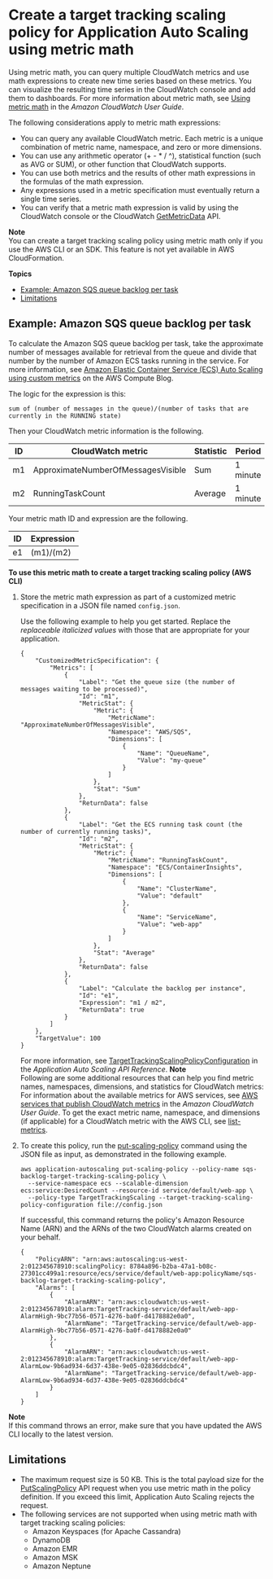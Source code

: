 # Create a target tracking scaling policy for Application Auto Scaling using metric math<a name="application-auto-scaling-target-tracking-metric-math"></a>

Using metric math, you can query multiple CloudWatch metrics and use math expressions to create new time series based on these metrics\. You can visualize the resulting time series in the CloudWatch console and add them to dashboards\. For more information about metric math, see [Using metric math](https://docs.aws.amazon.com/AmazonCloudWatch/latest/monitoring/using-metric-math.html) in the *Amazon CloudWatch User Guide*\. 

The following considerations apply to metric math expressions:
+ You can query any available CloudWatch metric\. Each metric is a unique combination of metric name, namespace, and zero or more dimensions\. 
+ You can use any arithmetic operator \(\+ \- \* / ^\), statistical function \(such as AVG or SUM\), or other function that CloudWatch supports\. 
+ You can use both metrics and the results of other math expressions in the formulas of the math expression\. 
+ Any expressions used in a metric specification must eventually return a single time series\.
+ You can verify that a metric math expression is valid by using the CloudWatch console or the CloudWatch [GetMetricData](https://docs.aws.amazon.com/AmazonCloudWatch/latest/APIReference/API_GetMetricData.html) API\.

**Note**  
You can create a target tracking scaling policy using metric math only if you use the AWS CLI or an SDK\. This feature is not yet available in AWS CloudFormation\.

**Topics**
+ [Example: Amazon SQS queue backlog per task](#metric-math-sqs-queue-backlog)
+ [Limitations](#metric-math-limitations)

## Example: Amazon SQS queue backlog per task<a name="metric-math-sqs-queue-backlog"></a>

To calculate the Amazon SQS queue backlog per task, take the approximate number of messages available for retrieval from the queue and divide that number by the number of Amazon ECS tasks running in the service\. For more information, see [Amazon Elastic Container Service \(ECS\) Auto Scaling using custom metrics](http://aws.amazon.com/blogs/containers/amazon-elastic-container-service-ecs-auto-scaling-using-custom-metrics/) on the AWS Compute Blog\.

The logic for the expression is this:

 `sum of (number of messages in the queue)/(number of tasks that are currently in the RUNNING state)`

Then your CloudWatch metric information is the following\.


| ID | CloudWatch metric | Statistic | Period | 
| --- | --- | --- | --- | 
| m1 | ApproximateNumberOfMessagesVisible | Sum | 1 minute | 
| m2 | RunningTaskCount | Average | 1 minute | 

Your metric math ID and expression are the following\.


| ID | Expression | 
| --- | --- | 
| e1 | \(m1\)/\(m2\) | 

**To use this metric math to create a target tracking scaling policy \(AWS CLI\)**

1. Store the metric math expression as part of a customized metric specification in a JSON file named `config.json`\. 

   Use the following example to help you get started\. Replace the *replaceable italicized values* with those that are appropriate for your application\.

   ```
   {
       "CustomizedMetricSpecification": {
           "Metrics": [
               {
                   "Label": "Get the queue size (the number of messages waiting to be processed)",
                   "Id": "m1",
                   "MetricStat": {
                       "Metric": {
                           "MetricName": "ApproximateNumberOfMessagesVisible",
                           "Namespace": "AWS/SQS",
                           "Dimensions": [
                               {
                                   "Name": "QueueName",
                                   "Value": "my-queue"
                               }
                           ]
                       },
                       "Stat": "Sum"
                   },
                   "ReturnData": false
               },
               {
                   "Label": "Get the ECS running task count (the number of currently running tasks)",
                   "Id": "m2",
                   "MetricStat": {
                       "Metric": {
                           "MetricName": "RunningTaskCount",
                           "Namespace": "ECS/ContainerInsights",
                           "Dimensions": [
                               {
                                   "Name": "ClusterName",
                                   "Value": "default"
                               },
                               {
                                   "Name": "ServiceName",
                                   "Value": "web-app"
                               }
                           ]
                       },
                       "Stat": "Average"
                   },
                   "ReturnData": false
               },
               {
                   "Label": "Calculate the backlog per instance",
                   "Id": "e1",
                   "Expression": "m1 / m2",
                   "ReturnData": true
               }
           ]
       },
       "TargetValue": 100
   }
   ```

   For more information, see [TargetTrackingScalingPolicyConfiguration](https://docs.aws.amazon.com/autoscaling/application/APIReference/API_TargetTrackingScalingPolicyConfiguration.html) in the *Application Auto Scaling API Reference*\.
**Note**  
Following are some additional resources that can help you find metric names, namespaces, dimensions, and statistics for CloudWatch metrics:   
For information about the available metrics for AWS services, see [AWS services that publish CloudWatch metrics](https://docs.aws.amazon.com/AmazonCloudWatch/latest/monitoring/aws-services-cloudwatch-metrics.html) in the *Amazon CloudWatch User Guide*\.
To get the exact metric name, namespace, and dimensions \(if applicable\) for a CloudWatch metric with the AWS CLI, see [list\-metrics](https://docs.aws.amazon.com/cli/latest/reference/cloudwatch/list-metrics.html)\. 

1. To create this policy, run the [put\-scaling\-policy](https://docs.aws.amazon.com/cli/latest/reference/application-autoscaling/put-scaling-policy) command using the JSON file as input, as demonstrated in the following example\.

   ```
   aws application-autoscaling put-scaling-policy --policy-name sqs-backlog-target-tracking-scaling-policy \
     --service-namespace ecs --scalable-dimension ecs:service:DesiredCount --resource-id service/default/web-app \
     --policy-type TargetTrackingScaling --target-tracking-scaling-policy-configuration file://config.json
   ```

   If successful, this command returns the policy's Amazon Resource Name \(ARN\) and the ARNs of the two CloudWatch alarms created on your behalf\.

   ```
   {
       "PolicyARN": "arn:aws:autoscaling:us-west-2:012345678910:scalingPolicy: 8784a896-b2ba-47a1-b08c-27301cc499a1:resource/ecs/service/default/web-app:policyName/sqs-backlog-target-tracking-scaling-policy",
       "Alarms": [
           {
               "AlarmARN": "arn:aws:cloudwatch:us-west-2:012345678910:alarm:TargetTracking-service/default/web-app-AlarmHigh-9bc77b56-0571-4276-ba0f-d4178882e0a0",
               "AlarmName": "TargetTracking-service/default/web-app-AlarmHigh-9bc77b56-0571-4276-ba0f-d4178882e0a0"
           },
           {
               "AlarmARN": "arn:aws:cloudwatch:us-west-2:012345678910:alarm:TargetTracking-service/default/web-app-AlarmLow-9b6ad934-6d37-438e-9e05-02836ddcbdc4",
               "AlarmName": "TargetTracking-service/default/web-app-AlarmLow-9b6ad934-6d37-438e-9e05-02836ddcbdc4"
           }
       ]
   }
   ```
**Note**  
If this command throws an error, make sure that you have updated the AWS CLI locally to the latest version\.

## Limitations<a name="metric-math-limitations"></a>
+ The maximum request size is 50 KB\. This is the total payload size for the [PutScalingPolicy](https://docs.aws.amazon.com/autoscaling/application/APIReference/API_PutScalingPolicy.html) API request when you use metric math in the policy definition\. If you exceed this limit, Application Auto Scaling rejects the request\.
+ The following services are not supported when using metric math with target tracking scaling policies:
  + Amazon Keyspaces \(for Apache Cassandra\) 
  + DynamoDB
  + Amazon EMR
  + Amazon MSK
  + Amazon Neptune